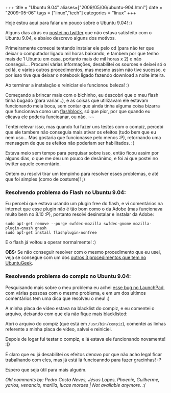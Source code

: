 +++
title = "Ubuntu 9.04"
aliases=["2009/05/06/ubuntu-904.html"]
date = "2009-05-06"
tags = ["linux","tech"]
categories = "linux"
+++

Hoje estou aqui para falar um pouco sobre o Ubuntu 9.04! :)

Alguns dias atrás eu
[postei no twitter](http://twitter.com/PotHix/status/1691907398 "Opinião sobre Ubuntu 9.04")
que não estava satisfeito com o Ubuntu 9.04, e abaixo descrevo alguns dos motivos.

Primeiramente comecei tentando instalar ele pelo cd (para não ter que
deixar o computador ligado mil horas baixando, e tambem por que tenho
mais de 1 Ubuntu em casa, portanto mais de mil horas x 2) e não
consegui.... Procurei várias informações, desabilitei os sources e
deixei só o cd lá, e vários outros procedimentos, mas mesmo assim não
tive sucesso, e por isso tive que deixar o notebook ligado fazendo
download a noite inteira.

Ao terminar a instalação e reiniciar ele funcionou beleza! :)

Começando a brincar mais com o bichinho, eu descobri que o meu flash
tinha bugado (para variar...), e as coisas que utilizavam ele
estavam funcionando meia boca, sem contar que ainda tinha alguma
coisa bizarra que funcionava como um
[flashblock](https://addons.mozilla.org/en-US/firefox/addon/),
só que pior, por que quando eu clicava ele poderia funcioanar, ou
não. ¬¬

Tentei relevar isso, mas quando fui fazer uns testes com o compiz,
percebi que ele tambem não conseguia mais ativar os efeitos (tudo bem
que eu nem uso... Mas gostaria que funcionasse pelo menos :P),
retornando uma mensagem de que os efeitos não poderiam ser
habilitados. :(

Estava meio sem tempo para perquisar sobre isso, então ficou assim por
alguns dias, o que me deu um pouco de desânimo, e foi aí que postei no
twitter aquele comentário.

Ontem eu resolvi tirar um tempinho para resolver esses problemas, e
até que foi simples (como de costume)! ;)

### Resolvendo problema do Flash no Ubuntu 9.04:

Eu percebi que estava usando um plugin free do flash, e vi comentários
na internet que esse plugin não é tão bom como o da Adobe (mas
funcionava muito bem no 8.10 :P), portanto resolvi desinstalar e
instalar da Adobe:

    sudo apt-get remove --purge swfdec-mozilla swfdec-gnome mozilla-plugin-gnash gnash
    sudo apt-get install flashplugin-nonfree

E o flash já voltou a operar normalmente! :)

**OBS:** Se não conseguir resolver com o mesmo procedimento que eu
usei, veja se consegue com um dos
[outros 3 procedimentos que tem no UbuntuGeek](http://www.ubuntugeek.com/fix-for-flash-not-working-after-jaunty-upgrade-64bit.html "Procedimentos para resolver o problema do Flash no UbuntuGeek").

### Resolvendo problema do compiz no Ubuntu 9.04:

Pesquisando mais sobre o meu problema eu achei
[esse bug no LaunchPad](https://bugs.launchpad.net/ubuntu/+source/compiz/+bug/363967 "Bug no launchpad"),
com várias pessoas com o mesmo problema, e em um
dos ultimos comentários tem uma dica que resolveu o meu! :)

A minha placa de vídeo estava na blacklist do compiz, e eu comentei o
arquivo, deixando com que ela não fique mais blacklisted:

Abri o arquivo do compiz (que está em `/usr/bin/compiz`), comentei as
linhas referente a minha placa de vídeo, salvei e reiniciei.

Depois de logar fui testar o compiz, e lá estava ele funcionando
novamente! :D

É claro que eu já desabilitei os efeitos denovo por que não acho legal
ficar trabalhando com eles, mas já está lá funcioanndo para fazer
gracinhas! :P

Espero que seja útil para mais alguém.



_Old comments by: Pedro Costa Neves, Jésus Lopes, Phoenix, Guilherme, yarlos, venancio, marilia, lucas moraes | Not available anymore. :(_
